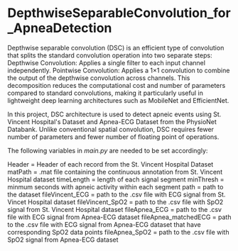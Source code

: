 # DepthwiseSeparableConvolution_for_ApneaDetection
Depthwise separable convolution (DSC) is an efficient type of convolution that splits the standard convolution operation into two separate steps:
Depthwise Convolution: Applies a single filter to each input channel independently.
Pointwise Convolution: Applies a 1×1 convolution to combine the output of the depthwise convolution across channels.
This decomposition reduces the computational cost and number of parameters compared to standard convolutions, making it particularly useful in lightweight deep learning architectures such as MobileNet and EfficientNet.

In this project, DSC architecture is used to detect apneic events using St. Vincent Hospital's Dataset and Apnea-ECG Dataset from the PhysioNet Databank. Unlike conventional spatial convolution, DSC requires fewer number of parameters and fewer number of floating point of operations.

The following variables in *main.py* are needed to be set accordingly:

Header = Header of each record from the St. Vincent Hospital Dataset
matPath = .mat file containing the continuous annotation from St. Vincent Hospital dataset
timeLength = length of each signal segment
minThresh = minmum seconds with apneic activity within each segment
path = path to the dataset
fileVincent_ECG = path to the .csv file with ECG signal from St. Vincet Hospital dataset
fileVincent_SpO2 = path to the .csv file with SpO2 signal from St. Vincent Hospital dataset
fileApnea_ECG = path to the .csv file with ECG signal from Apnea-ECG dataset
fileApnea_matchedECG = path to the .csv file with ECG signal from Apnea-ECG dataset that have corresponding SpO2 data points
fileApnea_SpO2 = path to the .csv file with SpO2 signal from Apnea-ECG dataset
